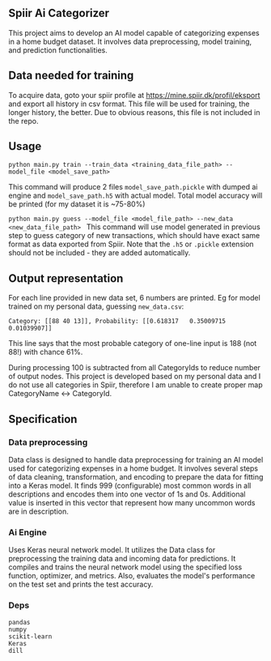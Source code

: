 ## Spiir Ai Categorizer

This project aims to develop an AI model capable of categorizing expenses in a home budget dataset.
It involves data preprocessing, model training, and prediction functionalities.

## Data needed for training
To acquire data, goto your spiir profile at https://mine.spiir.dk/profil/eksport and export all history in csv format.
This file will be used for training, the longer history, the better.
Due to obvious reasons, this file is not included in the repo.

## Usage
`python main.py train --train_data <training_data_file_path> --model_file <model_save_path>
`

This command will produce 2 files `model_save_path.pickle` with dumped ai engine and `model_save_path.h5` with actual model.
Total model accuracy will be printed (for my dataset it is ~75-80%)

`python main.py guess --model_file <model_file_path> --new_data <new_data_file_path>
`
This command will use model generated in previous step to guess category of new transactions,
which should have exact same format as data exported from Spiir. 
Note that the `.h5` or `.pickle` extension should not be included - they are added automatically.

## Output representation
For each line provided in new data set, 6 numbers are printed. 
Eg for model trained on my personal data, guessing `new_data.csv`:

`Category: [[88 40 13]], Probability: [[0.618317   0.35009715 0.01039907]]`

This line says that the most probable category of one-line input is 188 (not 88!) with chance 61%.

During processing 100 is subtracted from all CategoryIds to reduce number of output nodes.
This project is developed based on my personal data and I do not use all categories in Spiir,
therefore I am unable to create proper map CategoryName <-> CategoryId. 

## Specification

### Data preprocessing
Data class is designed to handle data preprocessing for training an AI model used for categorizing expenses in a home budget. 
It involves several steps of data cleaning, transformation, and encoding to prepare the data for fitting into a Keras model.
It finds 999 (configurable) most common words in all descriptions and encodes them into one vector of 1s and 0s.
Additional value is inserted in this vector that represent how many uncommon words are in description.

### Ai Engine
Uses Keras neural network model. It utilizes the Data class for preprocessing the training data and incoming data for predictions.
It compiles and trains the neural network model using the specified loss function, optimizer, and metrics.
Also, evaluates the model's performance on the test set and prints the test accuracy.

### Deps
    pandas
    numpy
    scikit-learn
    Keras
    dill